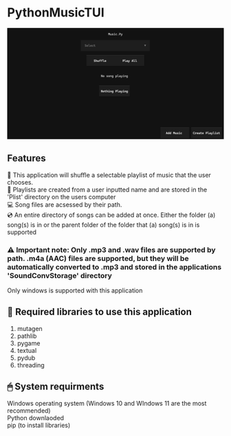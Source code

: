 # PythonMusicTUI
![Python Music Text-Based User Interface.](https://raw.githubusercontent.com/saturnorca/PythonMusicTUI/refs/heads/main/example_1.png)
## Features
🎵 This application will shuffle a selectable playlist of music that the user chooses.  
📃 Playlists are created from a user inputted name and are stored in the 'Plist' directory on the users computer  
💻 Song files are acsessed by their path.   
💿 An entire directory of songs can be added at once. Either the folder (a) song(s) is in or the parent folder of the folder that (a) song(s) is in is supported   
### ⚠️ Important note: Only .mp3 and .wav files are supported by path. .m4a (AAC) files are supported, but they will be automatically converted to .mp3 and stored in the applications 'SoundConvStorage' directory  
Only windows is supported with this application

## 📖 Required libraries to use this application  
1. mutagen
2. pathlib
3. pygame
4. textual
5. pydub
6. threading

## 🖱 System requirments
Windows operating system (Windows 10 and WIndows 11 are the most recommended)  
Python downlaoded  
pip (to install libraries)    

